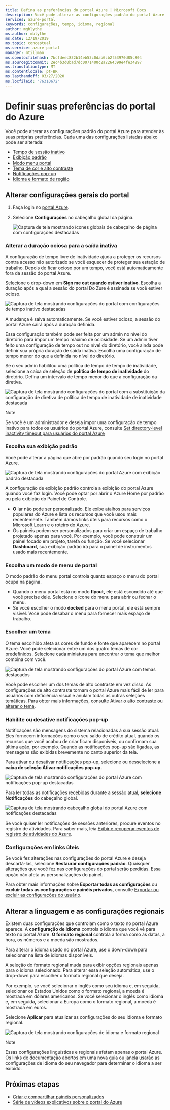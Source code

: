 ```yaml
---
title: Defina as preferências do portal Azure | Microsoft Docs
description: Você pode alterar as configurações padrão do portal Azure para atender às suas próprias preferências. As configurações incluem tempo de sessão inativo, exibição padrão, modo de menu, contraste, tema, notificações e formatos de idioma e regionais
services: azure-portal
keywords: configurações, tempo, idioma, regional
author: mgblythe
ms.author: mblythe
ms.date: 12/19/2019
ms.topic: conceptual
ms.service: azure-portal
manager: mtillman
ms.openlocfilehash: 7bcfdeec832b14eb53c0dab6cb2f53970d85c804
ms.sourcegitcommit: 2ec4b3d0bad7dc0071400c2a2264399e4fe34897
ms.translationtype: MT
ms.contentlocale: pt-BR
ms.lasthandoff: 03/27/2020
ms.locfileid: "76310672"
---
```

# <a name="set-your-azure-portal-preferences"></a>Definir suas preferências do portal do Azure

Você pode alterar as configurações padrão do portal Azure para atender às suas próprias preferências. Cada uma das configurações listadas abaixo pode ser alterada:

* [Tempo de sessão inativo](#change-the-idle-duration-for-inactive-sign-out)
* [Exibição padrão](#choose-your-default-view)
* [Modo menu portal](#choose-a-portal-menu-mode)
* [Tema de cor e alto contraste](#choose-a-theme)
* [Notificações pop-up](#enable-or-disable-pop-up-notifications)
* [Idioma e formato de região](#change-language-and-regional-settings)

## <a name="change-general-portal-settings"></a>Alterar configurações gerais do portal

1. Faça login no [portal Azure](https://portal.azure.com).
2. Selecione **Configurações** no cabeçalho global da página.

    ![Captura de tela mostrando ícones globais de cabeçalho de página com configurações destacadas](./media/set-preferences/header-settings.png)

### <a name="change-the-idle-duration-for-inactive-sign-out"></a>Alterar a duração ociosa para a saída inativa

A configuração de tempo livre de inatividade ajuda a proteger os recursos contra acesso não autorizado se você esquecer de proteger sua estação de trabalho. Depois de ficar ocioso por um tempo, você está automaticamente fora da sessão do portal Azure.

Selecione o drop-down em **Sign me out quando estiver inativo**. Escolha a duração após a qual a sessão do portal Do Zure é assinada se você estiver ocioso.

   ![Captura de tela mostrando configurações do portal com configurações de tempo inativo destacadas](./media/set-preferences/inactive-signout-user.png)

A mudança é salva automaticamente. Se você estiver ocioso, a sessão do portal Azure sairá após a duração definida.

Essa configuração também pode ser feita por um admin no nível do diretório para impor um tempo máximo de ociosidade. Se um admin tiver feito uma configuração de tempo out no nível do diretório, você ainda pode definir sua própria duração de saída inativa. Escolha uma configuração de tempo menor do que a definida no nível do diretório.

Se o seu admin habilitou uma política de tempo de tempo de inatividade, selecione a caixa de seleção de **política de tempo de inatividade** do diretório. Defina um intervalo de tempo menor do que a configuração da diretiva.

   ![Captura de tela mostrando configurações do portal com a substituição da configuração de diretiva de política de tempo de inatividade de inatividade destacada](./media/set-preferences/inactive-signout-override.png)


> [!NOTE]
> Se você é um administrador e deseja impor uma configuração de tempo inativo para todos os usuários do portal Azure, consulte [Set directory-level inactivity timeout para usuários do portal Azure](admin-timeout.md)
>

### <a name="choose-your-default-view"></a>Escolha sua exibição padrão 

Você pode alterar a página que abre por padrão quando seu login no portal Azure.

   ![Captura de tela mostrando configurações do portal Azure com exibição padrão destacada](./media/set-preferences/default-view.png)

A configuração de exibição padrão controla a exibição do portal Azure quando você faz login. Você pode optar por abrir o Azure Home por padrão ou pela exibição do Painel de Controle.

* **O** lar não pode ser personalizado.  Ele exibe atalhos para serviços populares do Azure e lista os recursos que você usou mais recentemente. Também damos links úteis para recursos como o Microsoft Learn e o roteiro do Azure.
* Os painéis podem ser personalizados para criar um espaço de trabalho projetado apenas para você. Por exemplo, você pode construir um painel focado em projeto, tarefa ou função. Se você selecionar **Dashboard,** sua exibição padrão irá para o painel de instrumentos usado mais recentemente.

### <a name="choose-a-portal-menu-mode"></a>Escolha um modo de menu de portal

O modo padrão do menu portal controla quanto espaço o menu do portal ocupa na página.

* Quando o menu portal está no modo **flyout,** ele está escondido até que você precise dele. Selecione o ícone do menu para abrir ou fechar o menu.
* Se você escolher o modo **docked** para o menu portal, ele está sempre visível. Você pode desabar o menu para fornecer mais espaço de trabalho. 

### <a name="choose-a-theme"></a>Escolher um tema

O tema escolhido afeta as cores de fundo e fonte que aparecem no portal Azure. Você pode selecionar entre um dos quatro temas de cor predefinidos. Selecione cada miniatura para encontrar o tema que melhor combina com você.

   ![Captura de tela mostrando configurações do portal Azure com temas destacados](./media/set-preferences/theme.png)

Você pode escolher um dos temas de alto contraste em vez disso. As configurações de alto contraste tornam o portal Azure mais fácil de ler para usuários com deficiência visual e anulam todas as outras seleções temáticas. Para obter mais informações, consulte [Ativar o alto contraste ou alterar o tema](azure-portal-change-theme-high-contrast.md).

### <a name="enable-or-disable-pop-up-notifications"></a>Habilite ou desative notificações pop-up

Notificações são mensagens do sistema relacionadas à sua sessão atual. Eles fornecem informações como o seu saldo de crédito atual, quando os recursos que você acabou de criar ficam disponíveis, ou confirmam sua última ação, por exemplo. Quando as notificações pop-up são ligadas, as mensagens são exibidas brevemente no canto superior da tela. 

Para ativar ou desativar notificações pop-up, selecione ou desselecione a **caixa de seleção Ativar notificações pop-up.**

   ![Captura de tela mostrando configurações do portal Azure com notificações pop-up destacadas](./media/set-preferences/popup-notifications.png)

Para ler todas as notificações recebidas durante a sessão atual, **selecione Notificações** do cabeçalho global.

   ![Captura de tela mostrando cabeçalho global do portal Azure com notificações destacadas](./media/set-preferences/read-notifications.png)

Se você quiser ler notificações de sessões anteriores, procure eventos no registro de atividades. Para saber mais, leia [Exibir e recuperar eventos de registro de atividades do Azure](/azure/azure-monitor/platform/activity-log-view).

### <a name="settings-under-useful-links"></a>Configurações em links úteis

Se você fez alterações nas configurações do portal Azure e deseja descartá-las, selecione **Restaurar configurações padrão**. Quaisquer alterações que você fez nas configurações do portal serão perdidas. Essa opção não afeta as personalizações do painel.

Para obter mais informações sobre **Exportar todas as configurações** ou **excluir todas as configurações e painéis privados,** consulte [Exportar ou excluir as configurações do usuário](azure-portal-export-delete-settings.md).

## <a name="change-language-and-regional-settings"></a>Alterar a linguagem e as configurações regionais

Existem duas configurações que controlam como o texto no portal Azure aparece. A **configuração de Idioma** controla o idioma que você vê para texto no portal Azure. **O formato regional** controla a forma como as datas, a hora, os números e a moeda são mostrados.

Para alterar o idioma usado no portal Azure, use o down-down para selecionar na lista de idiomas disponíveis.

A seleção do formato regional muda para exibir opções regionais apenas para o idioma selecionado. Para alterar essa seleção automática, use o drop-down para escolher o formato regional que deseja.

Por exemplo, se você selecionar o inglês como seu idioma e, em seguida, selecionar os Estados Unidos como o formato regional, a moeda é mostrada em dólares americanos. Se você selecionar o inglês como idioma e, em seguida, selecionar a Europa como o formato regional, a moeda é mostrada em euros.

Selecione **Aplicar** para atualizar as configurações do seu idioma e formato regional.

   ![Captura de tela mostrando configurações de idioma e formato regional](./media/set-preferences/language.png)

>[!NOTE]
>Essas configurações linguísticas e regionais afetam apenas o portal Azure. Os links de documentação abertos em uma nova guia ou janela usarão as configurações de idioma do seu navegador para determinar o idioma a ser exibido.
>

## <a name="next-steps"></a>Próximas etapas

* [Criar e compartilhar painéis personalizados](azure-portal-dashboards.md)
* [Série de vídeos explicativos sobre o portal do Azure](azure-portal-video-series.md)
